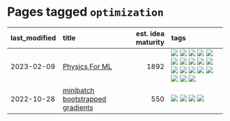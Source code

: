 # Pages tagged `optimization`

|last_modified|title|est. idea maturity|tags
|:---|:---|---:|:---|
|2023-02-09|[Physics For ML](../physics_for_ml.md)|1892|[![](https://img.shields.io/badge/tag-brownianmotion-dad82b)](../tags/brownianmotion.md) [![](https://img.shields.io/badge/tag-curriculum-35d420)](../tags/curriculum.md) [![](https://img.shields.io/badge/tag-curvature-32d44f)](../tags/curvature.md) [![](https://img.shields.io/badge/tag-education-fe4dc)](../tags/education.md) [![](https://img.shields.io/badge/tag-eigenvectors-d5ffe)](../tags/eigenvectors.md) [![](https://img.shields.io/badge/tag-gaugetheory-a68128)](../tags/gaugetheory.md) [![](https://img.shields.io/badge/tag-grouptheory-b4243e)](../tags/grouptheory.md) [![](https://img.shields.io/badge/tag-machinelearning-b7fb0)](../tags/machinelearning.md) [![](https://img.shields.io/badge/tag-manifolds-b25b5)](../tags/manifolds.md) [![](https://img.shields.io/badge/tag-ode-76bb24)](../tags/ode.md) [![](https://img.shields.io/badge/tag-optimization-96f021)](../tags/optimization.md) [![](https://img.shields.io/badge/tag-pde-496a1)](../tags/pde.md) [![](https://img.shields.io/badge/tag-physics-683f3)](../tags/physics.md) [![](https://img.shields.io/badge/tag-probabilityfields-96bcc)](../tags/probabilityfields.md) [![](https://img.shields.io/badge/tag-quantummechanics-77485f)](../tags/quantummechanics.md) [![](https://img.shields.io/badge/tag-relativity-e839f4)](../tags/relativity.md) [![](https://img.shields.io/badge/tag-tensorcalculus-b08442)](../tags/tensorcalculus.md) [![](https://img.shields.io/badge/tag-textbook-e6ab9)](../tags/textbook.md)|
|2022-10-28|[minibatch bootstrapped gradients](../minibatch-bootstrapped-gradients.md)|550|[![](https://img.shields.io/badge/tag-experimental-6a156e)](../tags/experimental.md) [![](https://img.shields.io/badge/tag-optimization-96f021)](../tags/optimization.md) [![](https://img.shields.io/badge/tag-training-2b1421)](../tags/training.md) [![](https://img.shields.io/badge/tag-wip-fecb83)](../tags/wip.md)|